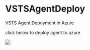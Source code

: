 # VSTSAgentDeploy
VSTS Agent Depoyment in Azure


click below to deploy agent to azure


<a href="https://portal.azure.com/#create/Microsoft.Template/uri/https%3A%2F%2Fraw.githubusercontent.com%2Feamonnk%2FVSTSAgentDeploy%2Fmaster%2FVSTSAgentDeploytoAzure2.json" target="_blank">
    <img src="http://azuredeploy.net/deploybutton.png"/>
</a>
